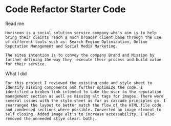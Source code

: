 # Code Refactor Starter Code
Read me

    Horiseon is a social solution service company who's aim is to help bring their cleints reach a much broader client base through the use of different tools such as: Search Engine Optimization, Online Reputation Management and Social Media Marketing.

    The sites intention is to convey the company Brand and Mission by further defining the way they  execute their process and build value for their service.

What I did

    For this project I reviewed the existing code and style sheet to identify missing components and further optimize the code. I identified a broken link intended to take the user to the reputation management section as well as missing alt tags for images. There were several issues with the style sheet as far as cascade principles go. I rearranged the layout to better match the flow of the HTML file code and condensed sections where possible. Converted an image element to self closing. Added image alt's to increase accessability. I also removed the unneeded stlye clear: both;. 